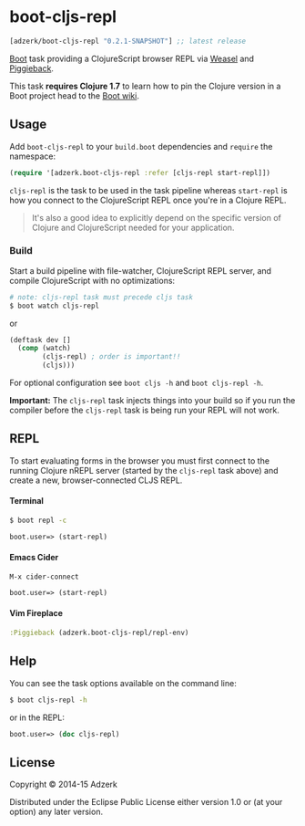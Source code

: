 # boot-cljs-repl

[](dependency)
```clojure
[adzerk/boot-cljs-repl "0.2.1-SNAPSHOT"] ;; latest release
```
[](/dependency)

[Boot] task providing a ClojureScript browser REPL via [Weasel] and [Piggieback].

This task **requires Clojure 1.7** to learn how to pin the Clojure version in a Boot project
head to the [Boot wiki](https://github.com/boot-clj/boot/wiki/Setting-Clojure-version).

## Usage

Add `boot-cljs-repl` to your `build.boot` dependencies and `require` the
namespace:

```clj
(require '[adzerk.boot-cljs-repl :refer [cljs-repl start-repl]])
```

`cljs-repl` is the task to be used in the task pipeline whereas `start-repl`
is how you connect to the ClojureScript REPL once you're in a Clojure REPL.

> It's also a good idea to explicitly depend on the specific version of Clojure
> and ClojureScript needed for your application.

### Build

Start a build pipeline with file-watcher, ClojureScript REPL server, and
compile ClojureScript with no optimizations:

```bash
# note: cljs-repl task must precede cljs task
$ boot watch cljs-repl
```
or
```clojure
(deftask dev []
  (comp (watch)
        (cljs-repl) ; order is important!!
        (cljs)))
```

For optional configuration see `boot cljs -h` and `boot cljs-repl -h`.

**Important:** The `cljs-repl` task injects things into your build so
if you run the compiler before the `cljs-repl` task is being run your
REPL will not work.

## REPL

To start evaluating forms in the browser you must first connect to the running
Clojure nREPL server (started by the `cljs-repl` task above) and create a new,
browser-connected CLJS REPL.

#### Terminal

```bash
$ boot repl -c
```

```clj
boot.user=> (start-repl)
```

#### Emacs Cider

```
M-x cider-connect
```

```clj
boot.user=> (start-repl)
```

####  Vim Fireplace

```clj
:Piggieback (adzerk.boot-cljs-repl/repl-env)
```

## Help

You can see the task options available on the command line:

```bash
$ boot cljs-repl -h
```

or in the REPL:

```clj
boot.user=> (doc cljs-repl)
```

## License

Copyright © 2014-15 Adzerk

Distributed under the Eclipse Public License either version 1.0 or (at
your option) any later version.

[1]: https://github.com/tailrecursion/boot
[2]: http://clojars.org/adzerk/boot-cljs-repl/latest-version.svg?cache=4
[3]: http://clojars.org/adzerk/boot-cljs-repl
[Boot]: https://github.com/boot-clj/boot
[Cider]: https://github.com/clojure-emacs/cider
[Weasel]: https://github.com/tomjakubowski/weasel
[piggieback]: https://github.com/cemerick/piggieback
